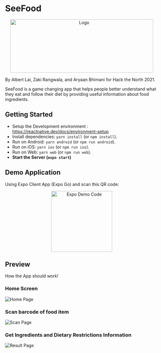 # SeeFood

<p align="center">
  <img width="470" height="176" src="assets/logo.png" alt="Logo">
</p>

By Albert Lai, Zaki Rangwala, and Aryaan Bhimani for Hack the North 2021.

SeeFood is a game changing app that helps people better understand what they eat and follow their diet by providing useful information about food ingredients.

## Getting Started

- Setup the Development environment : https://reactnative.dev/docs/environment-setup
- Install dependencies: `yarn install` (or `npm install`).
- Run on Android: `yarn android` (or `npm run android`).
- Run on iOS: `yarn ios` (or `npm run ios`).
- Run on Web: `yarn web` (or `npm run web`).
- **Start the Server (`expo start`)**

## Demo Application

Using Expo Client App (Expo Go) and scan this QR code:

<p align="center">
  <img width="200" height="200" src="assets/qr_code.png" alt="Expo Demo Code" >
</p>

## Preview

How the App should work!

### Home Screen

  <img src="assets/home_page.jpeg" alt="Home Page" >

### Scan barcode of food item

<img src="assets/scan_food.png" alt="Scan Page" >

### Get Ingredients and Dietary Restrictions Information
<img src="assets/result_page.png" alt="Result Page" >

